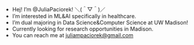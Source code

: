 - Hej! I’m @JuliaPaciorek! ＼(＾▽＾)／
- I’m interested in ML&AI specifically in healthcare.
- I’m dual majoring in Data Science&Computer Science at UW Madison!
- Currently looking for research opportunities in Madison.
- You can reach me at juliampaciorek@gmail.com

<!---
JuliaPaciorek/JuliaPaciorek is a ✨ special ✨ repository because its `README.md` (this file) appears on your GitHub profile.
You can click the Preview link to take a look at your changes.
--->
